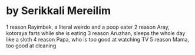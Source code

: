 # by Serikkali Mereilim
1 reason Rayimbek, a literal weirdo and a poop eater
2 reason Aray, kotoraya farts while she is eating
3 reason Aruzhan, sleeps the whole day like a sloth
4 reason Papa, who is too good at watching TV
5 reason Mama, too good at cleaning
